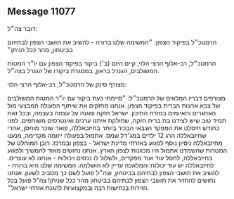 ## Message 11077

דובר צה״ל: 

הרמטכ״ל בפיקוד הצפון: ״המשימה שלנו ברורה - להשיב את תושבי הצפון לבתיהם בביטחון, מהר ככל הניתן״ 

הרמטכ״ל, רב-אלוף הרצי הלוי, קיים היום (ב׳) ביקור בפיקוד הצפון עם יו״ר המטות המשולבים, הגנרל בראון, במסגרת ביקורו של הגנרל בצה״ל. 

מצורף סינק של הרמטכ״ל, רב-אלוף הרצי הלוי: 

מצורפים דבריו המלאים של הרמטכ״ל: 
״סיימתי כעת ביקור עם יו״ר המטות המשולבים של צבא ארצות הברית בפיקוד הצפון. אנחנו מחזקים את שיתוף הפעולה המבצעי מול האתגרים והאיומים במזרח התיכון. ישראל חזקה ומגנה על עצמה בעצמה, ובכל זאת תמיד טוב שיש לצידנו בת ברית חזקה, שחולקת איתנו ערכים ואינטרסים משותפים. לפני כחודש חיסלנו את המפקד הצבאי הבכיר ביותר בחיזבאללה, פואד שוכר מוחסן, אחרי שחיזבאללה הרג 12 ילדים במג׳דל שמס.
אתמול בפעולה ייזומה מקדימה, מנענו מחיזבאללה ניסיון נוסף לפגוע באזרחי מדינת ישראל - בצפון ובמרכז. 
רובן המוחלט של המטרות שהשמדנו אתמול היו מכוונות לצפון הארץ. 
אנחנו נחושים מאוד להמשיך ולפגוע בחיזבאללה, לחסל עוד ועוד מפקדים, ולשלול לו נכסים ויכולות - אנחנו לא עוצרים. 
לחיזבאללה יש עוד יכולות והמלאכה עדיין לא הושלמה. המשימה שלנו היא ברורה - להשיב את תושבי הצפון לבתיהם בביטחון, וצה״ל פועל לשם כך מסביב לשעון. 
אנחנו נחושים להחזיר את תושבי הצפון לבתיהם בביטחון מהר ככל שניתן!
צה"ל פועל בכל הזירות בנחישות רבה ובמקצועיות להגנת אזרחי ישראל״.

